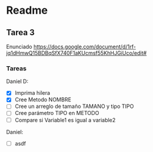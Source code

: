 # Readme

## Tarea 3

Enunciado
https://docs.google.com/document/d/1rf-jq1dHmwQ15BDBqSfX740F1aKUcmsf55KhHJGiUco/edit#

### Tareas

Daniel D:
- [x] Imprima hilera
- [x] Cree Metodo NOMBRE
- [ ] Cree un arreglo de tamaño TAMANO y tipo TIPO
- [ ] Cree parámetro TIPO en METODO
- [ ] Compare si Variable1 es igual a variable2 

Daniel:
- [ ] asdf
